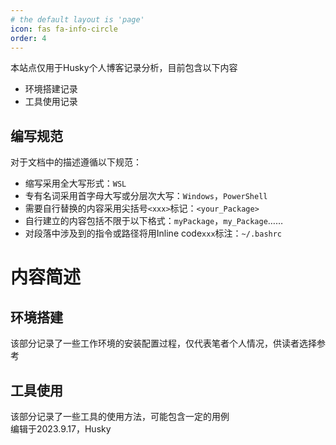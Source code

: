 ```yaml
---
# the default layout is 'page'
icon: fas fa-info-circle
order: 4
---
```


本站点仅用于Husky个人博客记录分析，目前包含以下内容   
* 环境搭建记录  
* 工具使用记录  

## 编写规范  
对于文档中的描述遵循以下规范：  
* 缩写采用全大写形式：`WSL`   
* 专有名词采用首字母大写或分层次大写：`Windows`，`PowerShell`   
* 需要自行替换的内容采用尖括号`<xxx>`标记：`<your_Package>`    
* 自行建立的内容包括不限于以下格式：`myPackage`，`my_Package`……    
* 对段落中涉及到的指令或路径将用Inline code`xxx`标注：`~/.bashrc`  

# 内容简述
## 环境搭建
该部分记录了一些工作环境的安装配置过程，仅代表笔者个人情况，供读者选择参考    

## 工具使用
该部分记录了一些工具的使用方法，可能包含一定的用例  
编辑于2023.9.17，Husky  
